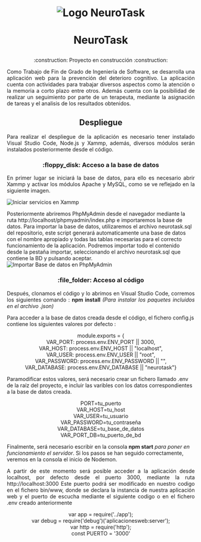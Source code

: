 
<h1 align="center">

![Logo NeuroTask](https://github.com/LGM03/NeuroTask/assets/99087911/0f2345c6-4809-4d6f-ae3b-fd0b140bb48d)

  
  </h1>
  
<h1 align="center">

NeuroTask
  
  </h1>
<p align='center'>:construction: Proyecto en construcción :construction:</p>
<p style="text-align: justify;">Como Trabajo de Fin de Grado de Ingeniería de Software, se desarrolla una aplicación web para la prevención del deterioro cognitivo. 
La aplicación cuenta con actividades para trabajar diversos aspectos como la atención o la memoria a corto plazo entre otros. Además cuenta con la posibilidad de realizar un seguimiento por parte de un terapeuta, mediante la asignación de tareas y el analisis de los resultados obtenidos.</p>
<h2 align="center">Despliegue </h2>
<p style="text-align: justify;">Para realizar el despliegue de la aplicación es necesario tener instalado Visual Studio Code, Node.js y Xammp, además, diversos módulos serán instalados posteriormente desde el código.</p>

<h3 align="center">:floppy_disk: Acceso a la base de datos</h3>
<p style="text-align: justify;"> En primer lugar se iniciará la base de datos, para ello es necesario abrir Xammp y activar los módulos Apache y MySQL, como se ve reflejado en la siguiente imagen.

  ![Iniciar servicios en Xammp](https://github.com/LGM03/NeuroTask/assets/99087911/4370ad24-ca10-4bab-9d0f-16f52c0db193)

Posteriormente abriremos PhpMyAdmin desde el navegador mediante la ruta http://localhost/phpmyadmin/index.php e importaremos la base de datos.
Para importar la base de datos, utilizaremos el archivo neurotask.sql del repositorio, este script generará automaticamente una base de datos con el nombre apropiado y todas las tablas necesarias para el correcto funcionamiento de la aplicación. Podremos importar todo el contenido desde la pestaña importar, seleccionando el archivo neurotask.sql que contiene la BD y pulsando aceptar.
![Importar Base de datos en PhpMyAdmin](https://github.com/LGM03/NeuroTask/assets/99087911/60c6b223-e354-4ec0-8105-c52cd45e000b)


<h3 align="center">:file_folder: Acceso al código </h3>
<p style="text-align: justify;">
Después, clonamos el código y lo abrimos en Visual Studio Code, corremos los siguientes comando : <strong>npm install</strong> <em>(Para instalar los paquetes incluidos en el archivo .json)</em> 
  
Para acceder a la base de datos creada desde el código, el fichero config.js  contiene los siguientes valores por defecto :
<p align='center'">
module.exports = {<br>
    VAR_PORT: process.env.ENV_PORT || 3000,<br>
    VAR_HOST: process.env.ENV_HOST || "localhost",<br>
    VAR_USER: process.env.ENV_USER || "root",<br>
    VAR_PASSWORD: process.env.ENV_PASSWORD || "",<br>
    VAR_DATABASE: process.env.ENV_DATABASE || "neurotask"}<br>
</p>


Paramodificar estos valores, será necesario crear un fichero llamado .env de la raíz del proyecto, e incluir las varibles con los datos correspondientes a la base  de datos creada.
</p>

<p align='center'">
PORT=tu_puerto<br>
VAR_HOST=tu_host<br>
VAR_USER=tu_usuario<br>
VAR_PASSWORD=tu_contraseña<br>
VAR_DATABASE=tu_base_de_datos<br>
VAR_PORT_DB=tu_puerto_de_bd<br>
</p>
  
 Finalmente, será necesario escribir en la consola <strong>npm start</strong> <em>para poner en funcionamiento el servidor</em>. Si los pasos se han seguido correctamente, veremos en la consola el inicio de Nodemon.

</p>
<p style="text-align: justify;">
A partir de este momento será posible acceder a la aplicación desde localhost, por defecto desde el puerto 3000, mediante la ruta http://localhost:3000
Este puerto podrá ser modificado en nuestro codigo en el fichero bin/www, donde se declara la instancia de nuestra aplicación web y el puerto de escucha mediante el siguiente codigo o en el fichero .env creado anteriormente</p>
<p align='center'">
var app = require('../app');<br>
var debug = require('debug')('aplicacionesweb:server');<br>
var http = require('http');<br>
const PUERTO = '3000'<br>
</p>
